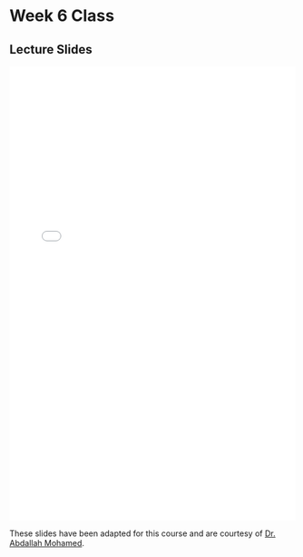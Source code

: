 # Week 6 Class

## Lecture Slides

<iframe src="../../2023-02-15 - Week06.pdf" width="100%" height="800px" frameBorder="0"> </iframe>

These slides have been adapted for this course and are courtesy of [Dr. Abdallah Mohamed](https://people.ok.ubc.ca/abdalmoh/).

